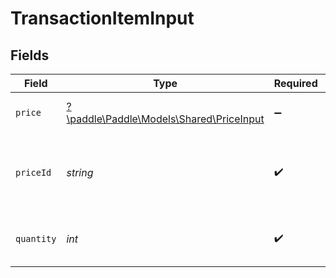# TransactionItemInput


## Fields

| Field                                                                         | Type                                                                          | Required                                                                      | Description                                                                   | Example                                                                       |
| ----------------------------------------------------------------------------- | ----------------------------------------------------------------------------- | ----------------------------------------------------------------------------- | ----------------------------------------------------------------------------- | ----------------------------------------------------------------------------- |
| `price`                                                                       | [?\paddle\Paddle\Models\Shared\PriceInput](../../models/shared/PriceInput.md) | :heavy_minus_sign:                                                            | Represents a price entity.                                                    |                                                                               |
| `priceId`                                                                     | *string*                                                                      | :heavy_check_mark:                                                            | Unique Paddle ID for this price, prefixed with `pri_`.                        | pri_01gsz8z1q1n00f12qt82y31smh                                                |
| `quantity`                                                                    | *int*                                                                         | :heavy_check_mark:                                                            | Quantity of this item on the transaction.                                     |                                                                               |